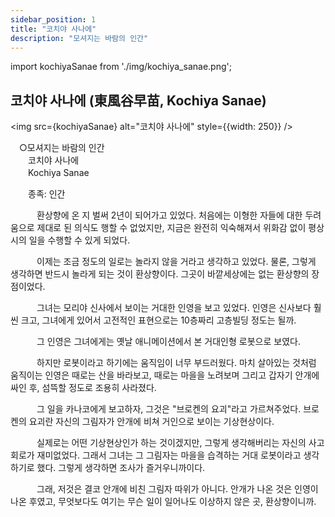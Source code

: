 ```yaml
---
sidebar_position: 1
title: "코치야 사나에"
description: "모셔지는 바람의 인간"
---
```


import kochiyaSanae from './img/kochiya_sanae.png';

## 코치야 사나에 (東風谷早苗, Kochiya Sanae)

<img src={kochiyaSanae} alt="코치야 사나에" style={{width: 250}} />

　○모셔지는 바람의 인간  
　　코치야 사나에  
　　Kochiya Sanae  

　　종족: 인간  

　　　환상향에 온 지 벌써 2년이 되어가고 있었다. 처음에는 이형한 자들에 대한 두려움으로 제대로 된 의식도 행할 수 없었지만, 지금은 완전히 익숙해져서 위화감 없이 평상시의 일을 수행할 수 있게 되었다.

　　　이제는 조금 정도의 일로는 놀라지 않을 거라고 생각하고 있었다. 물론, 그렇게 생각하면 반드시 놀라게 되는 것이 환상향이다. 그곳이 바깥세상에는 없는 환상향의 장점이었다.

　　　그녀는 모리야 신사에서 보이는 거대한 인영을 보고 있었다. 인영은 신사보다 훨씬 크고, 그녀에게 있어서 고전적인 표현으로는 10층짜리 고층빌딩 정도는 될까.

　　　그 인영은 그녀에게는 옛날 애니메이션에서 본 거대인형 로봇으로 보였다.

　　　하지만 로봇이라고 하기에는 움직임이 너무 부드러웠다. 마치 살아있는 것처럼 움직이는 인영은 때로는 산을 바라보고, 때로는 마을을 노려보며 그리고 갑자기 안개에 싸인 후, 섬뜩할 정도로 조용히 사라졌다.

　　　그 일을 카나코에게 보고하자, 그것은 "브로켄의 요괴"라고 가르쳐주었다. 브로켄의 요괴란 자신의 그림자가 안개에 비쳐 거인으로 보이는 기상현상이다.

　　　실제로는 어떤 기상현상인가 하는 것이겠지만, 그렇게 생각해버리는 자신의 사고회로가 재미없었다. 그래서 그녀는 그 그림자는 마을을 습격하는 거대 로봇이라고 생각하기로 했다. 그렇게 생각하면 조사가 즐거우니까이다.

　　　그래, 저것은 결코 안개에 비친 그림자 따위가 아니다. 안개가 나온 것은 인영이 나온 후였고, 무엇보다도 여기는 무슨 일이 일어나도 이상하지 않은 곳, 환상향이니까.
